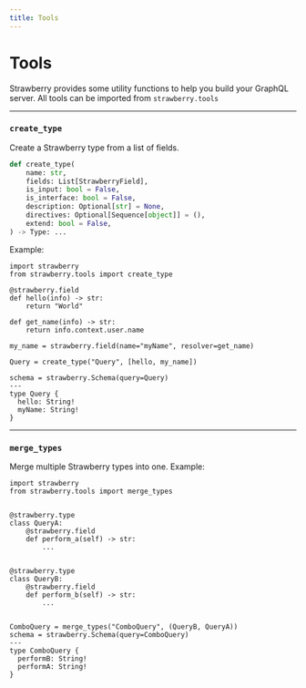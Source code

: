 ```yaml
---
title: Tools
---
```


# Tools

Strawberry provides some utility functions to help you build your GraphQL
server. All tools can be imported from `strawberry.tools`

---

### `create_type`

Create a Strawberry type from a list of fields.

```python
def create_type(
    name: str,
    fields: List[StrawberryField],
    is_input: bool = False,
    is_interface: bool = False,
    description: Optional[str] = None,
    directives: Optional[Sequence[object]] = (),
    extend: bool = False,
) -> Type: ...
```

Example:

```python+schema
import strawberry
from strawberry.tools import create_type

@strawberry.field
def hello(info) -> str:
    return "World"

def get_name(info) -> str:
    return info.context.user.name

my_name = strawberry.field(name="myName", resolver=get_name)

Query = create_type("Query", [hello, my_name])

schema = strawberry.Schema(query=Query)
---
type Query {
  hello: String!
  myName: String!
}
```

---

### `merge_types`

Merge multiple Strawberry types into one. Example:

```python+schema
import strawberry
from strawberry.tools import merge_types


@strawberry.type
class QueryA:
    @strawberry.field
    def perform_a(self) -> str:
        ...


@strawberry.type
class QueryB:
    @strawberry.field
    def perform_b(self) -> str:
        ...


ComboQuery = merge_types("ComboQuery", (QueryB, QueryA))
schema = strawberry.Schema(query=ComboQuery)
---
type ComboQuery {
  performB: String!
  performA: String!
}
```
